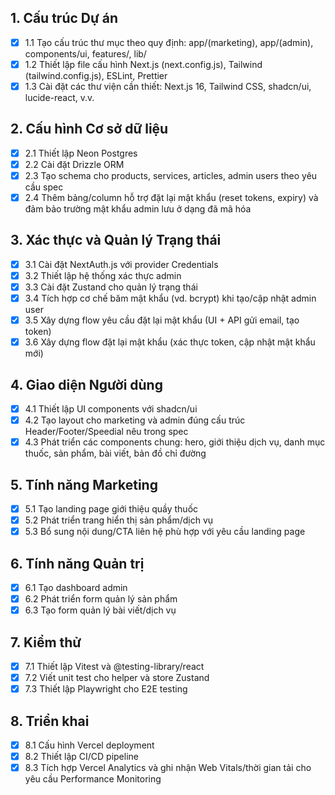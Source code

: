 ## 1. Cấu trúc Dự án
- [x] 1.1 Tạo cấu trúc thư mục theo quy định: app/(marketing), app/(admin), components/ui, features/, lib/
- [x] 1.2 Thiết lập file cấu hình Next.js (next.config.js), Tailwind (tailwind.config.js), ESLint, Prettier
- [x] 1.3 Cài đặt các thư viện cần thiết: Next.js 16, Tailwind CSS, shadcn/ui, lucide-react, v.v.

## 2. Cấu hình Cơ sở dữ liệu
- [x] 2.1 Thiết lập Neon Postgres
- [x] 2.2 Cài đặt Drizzle ORM
- [x] 2.3 Tạo schema cho products, services, articles, admin users theo yêu cầu spec
- [x] 2.4 Thêm bảng/column hỗ trợ đặt lại mật khẩu (reset tokens, expiry) và đảm bảo trường mật khẩu admin lưu ở dạng đã mã hóa

## 3. Xác thực và Quản lý Trạng thái
- [x] 3.1 Cài đặt NextAuth.js với provider Credentials
- [x] 3.2 Thiết lập hệ thống xác thực admin
- [x] 3.3 Cài đặt Zustand cho quản lý trạng thái
- [x] 3.4 Tích hợp cơ chế băm mật khẩu (vd. bcrypt) khi tạo/cập nhật admin user
- [x] 3.5 Xây dựng flow yêu cầu đặt lại mật khẩu (UI + API gửi email, tạo token)
- [x] 3.6 Xây dựng flow đặt lại mật khẩu (xác thực token, cập nhật mật khẩu mới)

## 4. Giao diện Người dùng
- [x] 4.1 Thiết lập UI components với shadcn/ui
- [x] 4.2 Tạo layout cho marketing và admin đúng cấu trúc Header/Footer/Speedial nêu trong spec
- [x] 4.3 Phát triển các components chung: hero, giới thiệu dịch vụ, danh mục thuốc, sản phẩm, bài viết, bản đồ chỉ đường

## 5. Tính năng Marketing
- [x] 5.1 Tạo landing page giới thiệu quầy thuốc
- [x] 5.2 Phát triển trang hiển thị sản phẩm/dịch vụ
- [x] 5.3 Bổ sung nội dung/CTA liên hệ phù hợp với yêu cầu landing page

## 6. Tính năng Quản trị
- [x] 6.1 Tạo dashboard admin
- [x] 6.2 Phát triển form quản lý sản phẩm
- [x] 6.3 Tạo form quản lý bài viết/dịch vụ

## 7. Kiểm thử
- [x] 7.1 Thiết lập Vitest và @testing-library/react
- [x] 7.2 Viết unit test cho helper và store Zustand
- [x] 7.3 Thiết lập Playwright cho E2E testing

## 8. Triển khai
- [x] 8.1 Cấu hình Vercel deployment
- [x] 8.2 Thiết lập CI/CD pipeline
- [x] 8.3 Tích hợp Vercel Analytics và ghi nhận Web Vitals/thời gian tải cho yêu cầu Performance Monitoring
